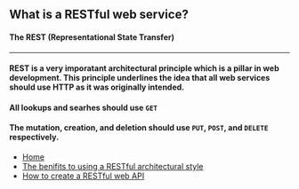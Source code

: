 ## What is a RESTful web service?
#### The REST (Representational State Transfer)
-------

#### REST is a very imporatant architectural principle which is a pillar in web development. This principle underlines the idea that all web services should use HTTP as it was originally intended. 

#### All lookups and searhes should use `GET`
#### The mutation, creation, and deletion should use `PUT`, `POST`, and `DELETE` respectively.



* [Home](https://github.com/AbdulEldarrat/Digital_Media_Final_Project-REST_Architecture/blob/master/README.md)
* [The benifits to using a RESTful architectural style](https://github.com/AbdulEldarrat/Digital_Media_Final_Project-REST_Architecture/blob/master/What%20is%20a%20RESTful%20web%20service%3F.md)
* [How to create a RESTful web API](https://github.com/AbdulEldarrat/Digital_Media_Final_Project-REST_Architecture/blob/master/How%20to%20create%20a%20RESTful%20API)
